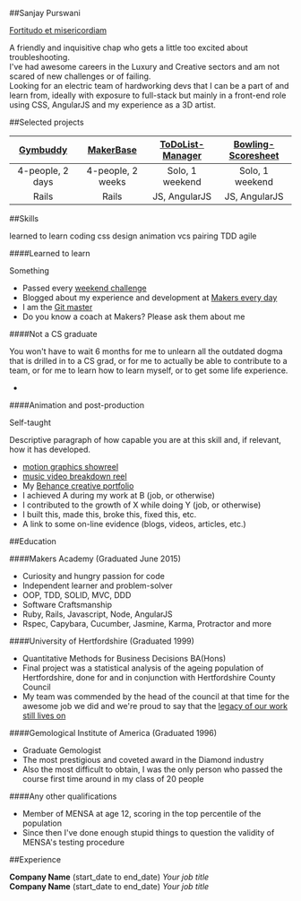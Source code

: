 ##Sanjay Purswani

[Fortitudo et misericordiam](https://translate.google.co.uk/?ie=UTF-8&hl=en&client=tw-ob#en/la/Strength%20and%20kindness)

A friendly and inquisitive chap who gets a little too excited about troubleshooting.  
I've had awesome careers in the Luxury and Creative sectors and am not scared of new challenges or of failing.  
Looking for an electric team of hardworking devs that I can be a part of and learn from, ideally with exposure to full-stack but mainly in a front-end role using CSS, AngularJS and my experience as a 3D artist.  

##Selected projects

| [Gymbuddy](https://github.com/sanjsanj/gymbuddy#gym-buddy---a-listings-and-contact-website) | [MakerBase](https://github.com/Makerbase/makerbase#makerbase) | [ToDoList-Manager](https://github.com/sanjsanj/todo_challenge#todolist-manager) | [Bowling-Scoresheet](https://github.com/sanjsanj/bowling-challenge#bowling-challenge) |
| :---: | :---: | :---: | :---: |
| 4-people, 2 days | 4-people, 2 weeks | Solo, 1 weekend | Solo, 1 weekend |
| Rails | Rails | JS, AngularJS | JS, AngularJS |


##Skills

learned to learn
coding
css
design
animation
vcs
pairing
TDD
agile

####Learned to learn

Something

- Passed every [weekend challenge]()  
- Blogged about my experience and development at [Makers every day](http://sanjsanj.github.io)  
- I am the [Git master](http://www.github.com/sanjsanj)  
- Do you know a coach at Makers?  Please ask them about me

####Not a CS graduate

You won't have to wait 6 months for me to unlearn all the outdated dogma that is drilled in to a CS grad, or for me to actually be able to contribute to a team, or for me to learn how to learn myself, or to get some life experience.

-

####Animation and post-production

Self-taught

Descriptive paragraph of how capable you are at this skill and, if relevant, how it has developed.

- [motion graphics showreel](http://www.designsanj.com)  
- [music video breakdown reel](https://vimeo.com/119332812?from=outro-embed)  
- My [Behance creative portfolio](https://www.behance.net/designsanj)  
- I achieved A during my work at B (job, or otherwise)
- I contributed to the growth of X while doing Y (job, or otherwise)
- I built this, made this, broke this, fixed this, etc.
- A link to some on-line evidence (blogs, videos, articles, etc.)

##Education

####Makers Academy (Graduated June 2015)

- Curiosity and hungry passion for code
- Independent learner and problem-solver
- OOP, TDD, SOLID, MVC, DDD
- Software Craftsmanship
- Ruby, Rails, Javascript, Node, AngularJS
- Rspec, Capybara, Cucumber, Jasmine, Karma, Protractor and more

####University of Hertfordshire (Graduated 1999)

- Quantitative Methods for Business Decisions BA(Hons)  
- Final project was a statistical analysis of the ageing population of Hertfordshire, done for and in conjunction with Hertfordshire County Council  
- My team was commended by the head of the council at that time for the awesome job we did and we're proud to say that the [legacy of our work still lives on](http://www.hertsdirect.org/docs/pdf/a/aws.pdf)

####Gemological Institute of America  (Graduated 1996)

- Graduate Gemologist  
- The most prestigious and coveted award in the Diamond industry  
- Also the most difficult to obtain, I was the only person who passed the course first time around in my class of 20 people

####Any other qualifications

- Member of MENSA at age 12, scoring in the top percentile of the population  
- Since then I've done enough stupid things to question the validity of MENSA's testing procedure

##Experience

**Company Name** (start_date to end_date)
*Your job title*  
**Company Name** (start_date to end_date)
*Your job title*  

